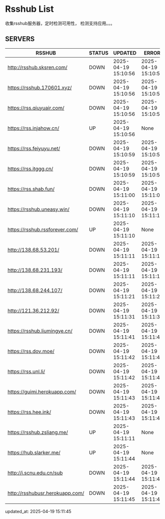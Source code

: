 # Rsshub List

收集rsshub服务器，定时检测可用性， 检测支持应用。。。


## SERVERS

|  RSSHUB   | STATUS  | UPDATED  | ERROR  | TWITTER |  
|  ----  | ----  | ----  | ----  | ---- |  
| http://rsshub.sksren.com/ | DOWN | 2025-04-19 15:10:56 | 2025-04-19 15:10:56 |  
| https://rsshub.170601.xyz/ | DOWN | 2025-04-19 15:10:56 | 2025-04-19 15:10:56 |  
| https://rss.qiuyuair.com/ | DOWN | 2025-04-19 15:10:56 | 2025-04-19 15:10:56 |  
| https://rss.injahow.cn/ | UP | 2025-04-19 15:10:56 | None ||  
| https://rss.feiyuyu.net/ | DOWN | 2025-04-19 15:10:59 | 2025-04-19 15:10:59 |  
| https://rss.itggg.cn/ | DOWN | 2025-04-19 15:10:59 | 2025-04-19 15:10:59 |  
| https://rss.shab.fun/ | DOWN | 2025-04-19 15:11:00 | 2025-04-19 15:11:00 |  
| https://rsshub.uneasy.win/ | DOWN | 2025-04-19 15:11:10 | 2025-04-19 15:11:10 |  
| https://rsshub.rssforever.com/ | UP | 2025-04-19 15:11:10 | None ||  
| http://138.68.53.201/ | DOWN | 2025-04-19 15:11:11 | 2025-04-19 15:11:11 |  
| http://138.68.231.193/ | DOWN | 2025-04-19 15:11:11 | 2025-04-19 15:11:11 |  
| http://138.68.244.107/ | DOWN | 2025-04-19 15:11:21 | 2025-04-19 15:11:21 |  
| http://121.36.212.92/ | DOWN | 2025-04-19 15:11:31 | 2025-04-19 15:11:31 |  
| https://rsshub.liumingye.cn/ | DOWN | 2025-04-19 15:11:41 | 2025-04-19 15:11:41 |  
| https://rss.dov.moe/ | DOWN | 2025-04-19 15:11:42 | 2025-04-19 15:11:42 |  
| https://rss.unl.li/ | DOWN | 2025-04-19 15:11:42 | 2025-04-19 15:11:42 |  
| https://guimi.herokuapp.com/ | DOWN | 2025-04-19 15:11:43 | 2025-04-19 15:11:43 |  
| https://rss.hee.ink/ | DOWN | 2025-04-19 15:11:43 | 2025-04-19 15:11:43 |  
| https://rsshub.zsliang.me/ | UP | 2025-04-19 15:11:11 | None |OK|  
| https://hub.slarker.me/ | UP | 2025-04-19 15:11:44 | None ||  
| http://i.scnu.edu.cn/sub | DOWN | 2025-04-19 15:11:44 | 2025-04-19 15:11:44 |  
| http://rsshubusr.herokuapp.com/ | DOWN | 2025-04-19 15:11:45 | 2025-04-19 15:11:45 |  
  

updated_at: 2025-04-19 15:11:45  
